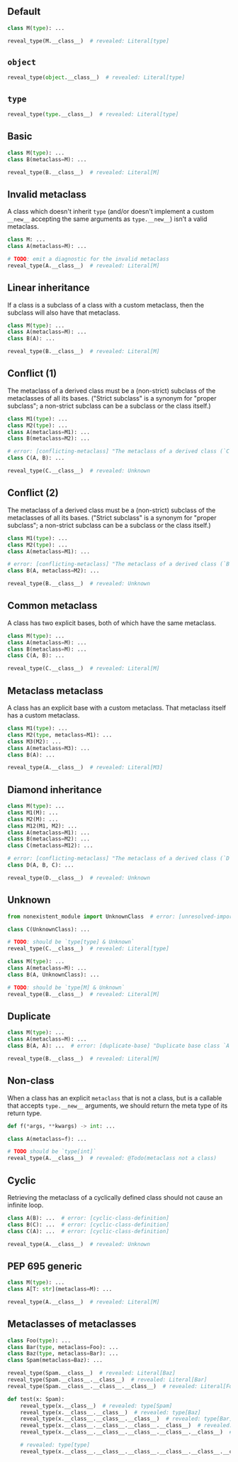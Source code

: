 ## Default

```py
class M(type): ...

reveal_type(M.__class__)  # revealed: Literal[type]
```

## `object`

```py
reveal_type(object.__class__)  # revealed: Literal[type]
```

## `type`

```py
reveal_type(type.__class__)  # revealed: Literal[type]
```

## Basic

```py
class M(type): ...
class B(metaclass=M): ...

reveal_type(B.__class__)  # revealed: Literal[M]
```

## Invalid metaclass

A class which doesn't inherit `type` (and/or doesn't implement a custom `__new__` accepting the same
arguments as `type.__new__`) isn't a valid metaclass.

```py
class M: ...
class A(metaclass=M): ...

# TODO: emit a diagnostic for the invalid metaclass
reveal_type(A.__class__)  # revealed: Literal[M]
```

## Linear inheritance

If a class is a subclass of a class with a custom metaclass, then the subclass will also have that
metaclass.

```py
class M(type): ...
class A(metaclass=M): ...
class B(A): ...

reveal_type(B.__class__)  # revealed: Literal[M]
```

## Conflict (1)

The metaclass of a derived class must be a (non-strict) subclass of the metaclasses of all its
bases. ("Strict subclass" is a synonym for "proper subclass"; a non-strict subclass can be a
subclass or the class itself.)

```py
class M1(type): ...
class M2(type): ...
class A(metaclass=M1): ...
class B(metaclass=M2): ...

# error: [conflicting-metaclass] "The metaclass of a derived class (`C`) must be a subclass of the metaclasses of all its bases, but `M1` (metaclass of base class `A`) and `M2` (metaclass of base class `B`) have no subclass relationship"
class C(A, B): ...

reveal_type(C.__class__)  # revealed: Unknown
```

## Conflict (2)

The metaclass of a derived class must be a (non-strict) subclass of the metaclasses of all its
bases. ("Strict subclass" is a synonym for "proper subclass"; a non-strict subclass can be a
subclass or the class itself.)

```py
class M1(type): ...
class M2(type): ...
class A(metaclass=M1): ...

# error: [conflicting-metaclass] "The metaclass of a derived class (`B`) must be a subclass of the metaclasses of all its bases, but `M2` (metaclass of `B`) and `M1` (metaclass of base class `A`) have no subclass relationship"
class B(A, metaclass=M2): ...

reveal_type(B.__class__)  # revealed: Unknown
```

## Common metaclass

A class has two explicit bases, both of which have the same metaclass.

```py
class M(type): ...
class A(metaclass=M): ...
class B(metaclass=M): ...
class C(A, B): ...

reveal_type(C.__class__)  # revealed: Literal[M]
```

## Metaclass metaclass

A class has an explicit base with a custom metaclass. That metaclass itself has a custom metaclass.

```py
class M1(type): ...
class M2(type, metaclass=M1): ...
class M3(M2): ...
class A(metaclass=M3): ...
class B(A): ...

reveal_type(A.__class__)  # revealed: Literal[M3]
```

## Diamond inheritance

```py
class M(type): ...
class M1(M): ...
class M2(M): ...
class M12(M1, M2): ...
class A(metaclass=M1): ...
class B(metaclass=M2): ...
class C(metaclass=M12): ...

# error: [conflicting-metaclass] "The metaclass of a derived class (`D`) must be a subclass of the metaclasses of all its bases, but `M1` (metaclass of base class `A`) and `M2` (metaclass of base class `B`) have no subclass relationship"
class D(A, B, C): ...

reveal_type(D.__class__)  # revealed: Unknown
```

## Unknown

```py
from nonexistent_module import UnknownClass  # error: [unresolved-import]

class C(UnknownClass): ...

# TODO: should be `type[type] & Unknown`
reveal_type(C.__class__)  # revealed: Literal[type]

class M(type): ...
class A(metaclass=M): ...
class B(A, UnknownClass): ...

# TODO: should be `type[M] & Unknown`
reveal_type(B.__class__)  # revealed: Literal[M]
```

## Duplicate

```py
class M(type): ...
class A(metaclass=M): ...
class B(A, A): ...  # error: [duplicate-base] "Duplicate base class `A`"

reveal_type(B.__class__)  # revealed: Literal[M]
```

## Non-class

When a class has an explicit `metaclass` that is not a class, but is a callable that accepts
`type.__new__` arguments, we should return the meta type of its return type.

```py
def f(*args, **kwargs) -> int: ...

class A(metaclass=f): ...

# TODO should be `type[int]`
reveal_type(A.__class__)  # revealed: @Todo(metaclass not a class)
```

## Cyclic

Retrieving the metaclass of a cyclically defined class should not cause an infinite loop.

```py path=a.pyi
class A(B): ...  # error: [cyclic-class-definition]
class B(C): ...  # error: [cyclic-class-definition]
class C(A): ...  # error: [cyclic-class-definition]

reveal_type(A.__class__)  # revealed: Unknown
```

## PEP 695 generic

```py
class M(type): ...
class A[T: str](metaclass=M): ...

reveal_type(A.__class__)  # revealed: Literal[M]
```

## Metaclasses of metaclasses

```py
class Foo(type): ...
class Bar(type, metaclass=Foo): ...
class Baz(type, metaclass=Bar): ...
class Spam(metaclass=Baz): ...

reveal_type(Spam.__class__)  # revealed: Literal[Baz]
reveal_type(Spam.__class__.__class__)  # revealed: Literal[Bar]
reveal_type(Spam.__class__.__class__.__class__)  # revealed: Literal[Foo]

def test(x: Spam):
    reveal_type(x.__class__)  # revealed: type[Spam]
    reveal_type(x.__class__.__class__)  # revealed: type[Baz]
    reveal_type(x.__class__.__class__.__class__)  # revealed: type[Bar]
    reveal_type(x.__class__.__class__.__class__.__class__)  # revealed: type[Foo]
    reveal_type(x.__class__.__class__.__class__.__class__.__class__)  # revealed: type[type]

    # revealed: type[type]
    reveal_type(x.__class__.__class__.__class__.__class__.__class__.__class__.__class__.__class__)
```
